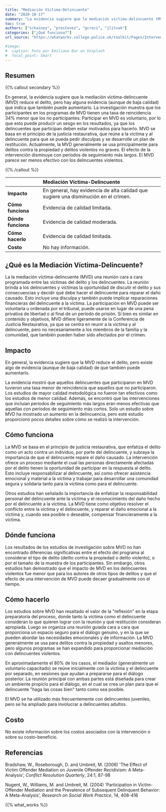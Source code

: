 ```yaml
---
title: "Mediación Víctima-Delincuente"
date: "2020-10-17"
summary: "La evidencia sugiere que la mediación víctima-delincuente (MVD) reduce el delito, pero hay algo de evidencia (aunque de baja calidad) que indica que también puede aumentarlo."
toc: true
authors: ["schainey", "prestevez", "gcroci", "jlitvak"]
categories: ["¿Qué funciona?"]
url_source: "https://whatworks.college.police.uk/toolkit/Pages/Intervention.aspx?InterventionID=30"

#image:
#  caption: Foto por Emiliano Bar en Unsplash
#  focal_point: Smart
---
```


## Resumen

{{% callout secondary %}}

En general, la evidencia sugiere que la mediación víctima-delincuente (MVD) reduce el delito, pero hay alguna evidencia (aunque de baja
calidad) que indica que también puede aumentarlo. La
investigación muestra que los participantes en los programas de MVD
tienen una tasa de reincidencia 34% menor que los no participantes.
Participar en MVD es voluntario, por lo que esto puede producir un sesgo
en los resultados, ya que los delincuentes que participan deben estar
motivados para hacerlo. MVD se basa en el principio de la justicia
restaurativa, que reúne a la víctima y al delincuente para que se pueda
pedir disculpas y se desarrolle un plan de restitución. Actualmente, la
MVD generalmente se usa principalmente para delitos contra la propiedad
y delitos violentos no graves. El efecto de la intervención disminuye con
períodos de seguimiento más largos. El MVD parece ser menos efectivo con
los delincuentes violentos.

{{% /callout %}}

|                    | Mediación Víctima-Delincuente                     |
|:-------------------|:---------------------------------------------------|
| **Impacto**        | En general, hay evidencia de alta calidad que sugiere una disminución en el crimen. |
| **Cómo funciona**  | Evidencia de calidad limitada.                     |
| **Dónde funciona** | Evidencia de calidad moderada.                     |
| **Cómo hacerlo**   | Evidencia de calidad limitada.                     |
| **Costo**          | No hay información.                                |

## ¿Qué es la Mediación Víctima-Delincuente?

La la mediación víctima-delincuente (MVD) una reunión cara a cara programada entre las víctimas del delito y los delincuentes. La reunión brinda a los delincuentes y víctimas la oportunidad de discutir el delito y sus consecuencias y decidir qué debe hacer el delincuente para reparar el daño causado. Esto
incluye una disculpa y también puede implicar reparaciones financieras
del delincuente a la víctima. La participación en MVD puede ser voluntaria u ordenada por
el tribunal, puede usarse en lugar de una pena privativa de libertad o
al final de un período de prisión. Si bien es similar en contenido y
objetivos, MVD difiere ligeramente de la Conferencia de Justicia
Restaurativa, ya que se centra en reunir a la víctima y al delincuente,
pero no necesariamente a los miembros de la familia y la comunidad, que
también pueden haber sido afectados por el crimen.

## Impacto

En general, la evidencia sugiere que la MVD reduce el delito, pero
existe algo de evidencia (aunque de baja calidad) de que también puede
aumentarlo.

La evidencia mostró que aquellos delincuentes que participaron en MVD
tuvieron una tasa menor de reincidencia que aquellos que no
participaron. Los estudios de mayor calidad metodológica no fueron tan
efectivos como los estudios de menor calidad. Además, se encontró que
las intervenciones que incluían períodos de seguimiento más largos eran
menos efectivas que aquellas con períodos de seguimiento más cortos.
Solo un estudio sobre MVD ha mostrado un aumento en la delincuencia,
pero este estudio proporcionó pocos detalles sobre cómo se realizó la
intervención.

## Cómo funciona

La MVD se basa en el principio de justicia restaurativa, que enfatiza el
delito como un acto contra un individuo, por parte del delincuente, y
subraya la importancia de que el delincuente repare el daño causado. La
intervención ofrece un proceso mediante el cual las personas
directamente afectadas por el delito tienen la oportunidad de participar
en la respuesta al delito. Esto incluye responsabilizar al delincuente,
así como ofrecer asistencia emocional y material a la víctima y trabajar
para desarrollar una comunidad segura y solidaria tanto para la víctima
como para el delincuente.

Otros estudios han señalado la importancia de enfatizar la
responsabilidad personal del delincuente ante la víctima y el
reconocimiento del daño hecho por el delincuente a la víctima. La MVD
tiene como objetivo resolver el conflicto entre la víctima y el
delincuente, y reparar el daño emocional a la víctima y, cuando sea
posible o deseable, compensar financieramente a la víctima.

## Dónde funciona

​Los resultados de los estudios de investigación sobre MVD no han
encontrado diferencias significativas entre el efecto del programa al
considerar el tipo de delito (delito contra la propiedad o delito
violento), o por el tamaño de la muestra de los participantes. Sin
embargo, otros estudios han demostrado que el impacto de MVD en los
delincuentes violentos fue menor que para los autores de otros
tipos de delitos y que el efecto de una intervención de MVD puede decaer
gradualmente con el tiempo.

## Cómo hacerlo

Los estudios sobre MVD han resaltado el valor de la "reflexión" en la
etapa preparatoria del proceso, donde tanto la víctima como el
delincuente consideran lo que quieren lograr con la reunión y qué
restitución consideran apropiada. Luego se organiza una reunión guiada
cara a cara que proporciona un espacio seguro para el diálogo genuino, y en la que se pueden abordar las necesidades emocionales y de información.
La MVD generalmente se usa para delitos contra la propiedad y asaltos
menores, pero algunos programas se han expandido para proporcionar
mediación con delincuentes violentos.

En aproximadamente el 80% de los casos, el mediador (generalmente un
voluntario capacitado) se reúne inicialmente con la víctima y el
delincuente por separado, en sesiones que ayudan a prepararse para el
diálogo posterior. La reunión principal con ambas partes está diseñada
para crear un ambiente propicio para el diálogo, en el cual se crea un
plan para que el delincuente "haga las cosas bien" tanto como sea
posible.

El MVD se ha utilizado más frecuentemente con delincuentes juveniles,
pero se ha ampliado para involucrar a delincuentes adultos.

## Costo

No existe información sobre los costos asociados con la intervención o
sobre su costo-beneficio.

## Referencias

Bradshaw, W., Roseborough, D. and Umbreit, M. (2006) 'The Effect of
Victim Offender Mediation on Juvenile Offender Recidivism: A
Meta-Analysis', _Conflict Resolution Quarterly_, 24:1, 87-98

Nugent, W., Williams, M. and Umbreit, M. (2004) 'Participation in
Victim-Offender Mediation and the Prevalence of Subsequent Delinquent
Behavior: A Meta-Analysis', _Research on Social Work Practice_, 14,
408-416

{{% what_works %}}
